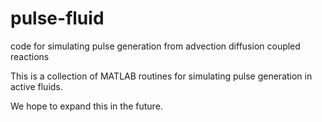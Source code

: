 # pulse-fluid
code for simulating pulse generation from advection diffusion coupled reactions


This is a collection of MATLAB routines for simulating pulse generation in active fluids.

We hope to expand this in the future.
